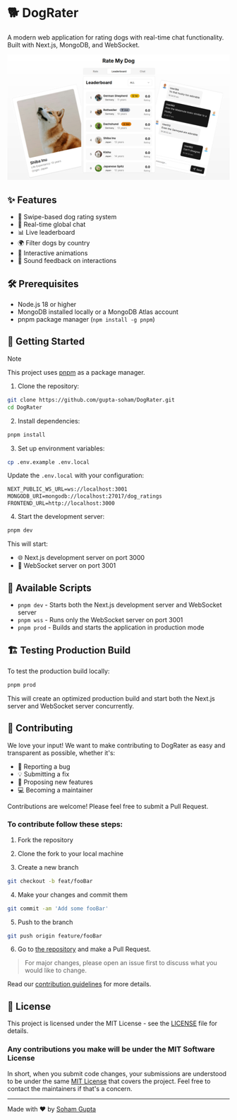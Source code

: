 # 🐕 DogRater

A modern web application for rating dogs with real-time chat functionality. Built with Next.js, MongoDB, and WebSocket.

![Rate My Dog](/public/og.png)

## ✨ Features

- 🐾 Swipe-based dog rating system
- 💬 Real-time global chat
- 📊 Live leaderboard
- 🌍 Filter dogs by country
- 🎉 Interactive animations
- 🎵 Sound feedback on interactions

## 🛠️ Prerequisites

- Node.js 18 or higher
- MongoDB installed locally or a MongoDB Atlas account
- pnpm package manager (`npm install -g pnpm`)

## 🚀 Getting Started

> [!NOTE]
> This project uses [pnpm](https://pnpm.io/) as a package manager.

1. Clone the repository:

```bash
git clone https://github.com/gupta-soham/DogRater.git
cd DogRater
```

2. Install dependencies:

```bash
pnpm install
```

3. Set up environment variables:

```bash
cp .env.example .env.local
```

Update the `.env.local` with your configuration:

```env
NEXT_PUBLIC_WS_URL=ws://localhost:3001
MONGODB_URI=mongodb://localhost:27017/dog_ratings
FRONTEND_URL=http://localhost:3000
```

4. Start the development server:

```bash
pnpm dev
```

This will start:

- 🌐 Next.js development server on port 3000
- 🔌 WebSocket server on port 3001

## 📜 Available Scripts

- `pnpm dev` - Starts both the Next.js development server and WebSocket server
- `pnpm wss` - Runs only the WebSocket server on port 3001
- `pnpm prod` - Builds and starts the application in production mode

## 🏗️ Testing Production Build

To test the production build locally:

```bash
pnpm prod
```

This will create an optimized production build and start both the Next.js server and WebSocket server concurrently.

## 🤝 Contributing

We love your input! We want to make contributing to DogRater as easy and transparent as possible, whether it's:

- 🐛 Reporting a bug
- 💡 Submitting a fix
- 🚀 Proposing new features
- 💻 Becoming a maintainer

Contributions are welcome! Please feel free to submit a Pull Request.

### To contribute follow these steps:

1. Fork the repository

2. Clone the fork to your local machine

3. Create a new branch

```bash
git checkout -b feat/fooBar
```

4. Make your changes and commit them

```bash
git commit -am 'Add some fooBar'
```

5. Push to the branch

```bash
git push origin feature/fooBar
```

6. Go to [the repository](https://github.com/gupts-soham/DogRater/pulls) and make a Pull Request.

> For major changes, please open an issue first to discuss what you would like to change.

Read our [contribution guidelines](CONTRIBUTING.md) for more details.

## 📝 License

This project is licensed under the MIT License - see the [LICENSE](LICENSE) file for details.

### Any contributions you make will be under the MIT Software License

In short, when you submit code changes, your submissions are understood to be under the same [MIT License](http://choosealicense.com/licenses/mit/) that covers the project. Feel free to contact the maintainers if that's a concern.

---

Made with ❤️ by [Soham Gupta](https://github.com/gupta-soham)
